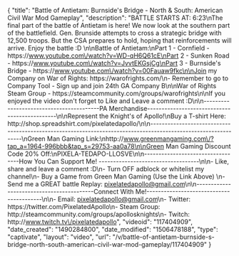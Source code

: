 {
    "title": "Battle of Antietam: Burnside's Bridge - North & South: American Civil War Mod Gameplay",
    "description": "BATTLE STARTS AT: 6:23\nThe final part of the battle of Antietam is here!  We now look at the southern part of the battlefield.  Gen. Brunside attempts to cross a strategic bridge with 12,500 troops.  But the CSA prepares to hold, hoping that reinforcements will arrive.  Enjoy the battle :D \n\nBattle of Antietam:\nPart 1 - Cornfield - https:\/\/www.youtube.com\/watch?v=WD-qH6Q61cE\nPart 2 - Sunken Road - https:\/\/www.youtube.com\/watch?v=JvvtEKGsjCg\nPart 3 - Burnside's Bridge - https:\/\/www.youtube.com\/watch?v=00Fauaw9fkc\n\nJoin my Company on War of Rights: https:\/\/warofrights.com\/\n- Remember to go to Company Tool - Sign up and join 24th GA Company B\n\nWar of Rights Steam Group - https:\/\/steamcommunity.com\/groups\/warofrights\n\nIf you enjoyed the video don't forget to Like and Leave a comment :D\n\n-----------------------------------------PA Merchandise----------------------------------------------\n\nRepresent the Knight's of Apollo!\nBuy a T-shirt Here: http:\/\/shop.spreadshirt.com\/pixelatedapollo\/\n\n---------------------------------------------------------------------------------------------------------------\nGreen Man Gaming Link:\nhttp:\/\/www.greenmangaming.com\/?tap_a=1964-996bbb&tap_s=29753-aa0a78\n\nGreen Man Gaming Discount Code 20% Off:\nPIXELA-TEDAPO-LLOSVE\n\n----------------------------------How You Can Support Me! -----------------------------------\n\n- Like, share and leave a comment :D\n- Turn OFF adblock or whitelist my channel\n- Buy a Game from Green Man Gaming (Use the Link Above) \n- Send me a GREAT battle Replay: pixelatedapollo@gmail.com\n\n------------------------------------------Connect With Me!-----------------------------------------\n\n- Email: pixelatedapollo@gmail.com\n- Twitter: https:\/\/twitter.com\/PixelatedApollo\n- Steam Group:  http:\/\/steamcommunity.com\/groups\/apollosknights\n- Twitch: http:\/\/www.twitch.tv\/pixelatedapollo",
    "videoid": "117404909",
    "date_created": "1490284800",
    "date_modified": "1506478188",
    "type": "captivate",
    "layout": "video",
    "url": "\/v\/battle-of-antietam-burnside-s-bridge-north-south-american-civil-war-mod-gameplay\/117404909"
}